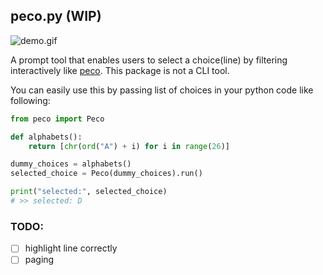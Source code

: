 peco.py (WIP)
--

![demo.gif](https://user-images.githubusercontent.com/13511520/63680188-0b96e500-c82e-11e9-85aa-87687a3cb5c6.gif)

A prompt tool that enables users to select a choice(line) by filtering interactively like [peco](https://github.com/peco/peco). This package is not a CLI tool. 


You can easily use this by passing list of choices in your python code like following:

```python
from peco import Peco

def alphabets():
    return [chr(ord("A") + i) for i in range(26)]

dummy_choices = alphabets()
selected_choice = Peco(dummy_choices).run()

print("selected:", selected_choice)
# >> selected: D
```

### TODO: 

- [ ] highlight line correctly
- [ ] paging
